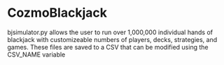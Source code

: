 # CozmoBlackjack

bjsimulator.py allows the user to run over 1,000,000 individual hands of blackjack with customizeable numbers of players, decks, strategies, and games. These files are saved to a CSV that can be modified using the CSV_NAME variable
